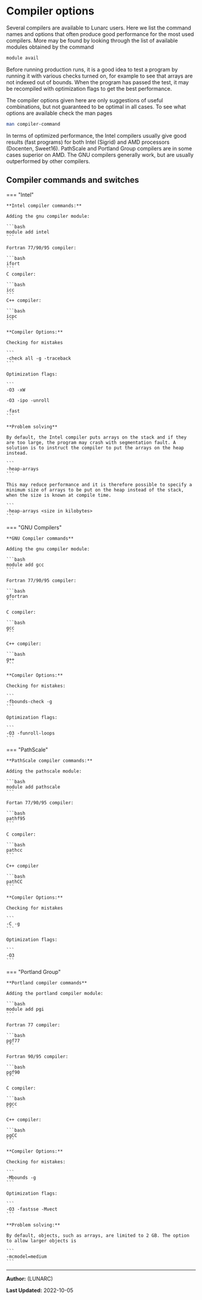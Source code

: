 # Compiler options

Several compilers are available to Lunarc users. Here we list the command names and options that often produce good performance for the most used compilers. More may be found by looking through the list of available modules obtained by the command

```bash
module avail 
```

Before running production runs, it is a good idea to test a program by running it with various checks turned on, for example to see that arrays are not indexed out of bounds. When the program has passed the test, it may be recompiled with optimization flags to get the best performance.

The compiler options given here are only suggestions of useful combinations, but not guaranteed to be optimal in all cases. To see what options are available check the man pages

```bash 
man compiler-command 
```

In terms of optimized performance, the Intel compilers usually give good results (fast programs) for both Intel (Sigrid) and AMD processors (Docenten, Sweet16). PathScale and Portland Group compilers are in some cases superior on AMD. The GNU compilers generally work, but are usually outperformed by other compilers.

## Compiler commands and switches

=== "Intel"

    **Intel compiler commands:**

    Adding the gnu compiler module:    

    ```bash
    module add intel 
    ```

    Fortran 77/90/95 compiler:

    ```bash
    ifort 
    ```
    C compiler:

    ```bash
    icc 
    ```
    C++ compiler:

    ```bash
    icpc 
    ```

    **Compiler Options:**

    Checking for mistakes

    ```
    -check all -g -traceback 
    ```

    Optimization flags:

    ```
    -O3 -xW 

    -O3 -ipo -unroll 

    -fast 
    ```

    **Problem solving**

    By default, the Intel compiler puts arrays on the stack and if they are too large, the program may crash with segmentation fault. A solution is to instruct the compiler to put the arrays on the heap instead.

    ```
    -heap-arrays 
    ```

    This may reduce performance and it is therefore possible to specify a minimum size of arrays to be put on the heap instead of the stack, when the size is known at compile time.

    ```
    -heap-arrays <size in kilobytes> 
    ```

=== "GNU Compilers"

    **GNU Compiler commands** 

    Adding the gnu compiler module:

    ```bash
    module add gcc
    ```

    Fortran 77/90/95 compiler:

    ```bash
    gfortran
    ```

    C compiler:

    ```bash
    gcc 
    ```

    C++ compiler:

    ```bash
    g++ 
    ```

    **Compiler Options:**

    Checking for mistakes:

    ```
    -fbounds-check -g 
    ```

    Optimization flags:

    ```
    -O3 -funroll-loops 
    ```

=== "PathScale"

    **PathScale compiler commands:** 

    Adding the pathscale module:

    ```bash
    module add pathscale 
    ```

    Fortan 77/90/95 compiler:

    ```bash
    pathf95 
    ```

    C compiler:

    ```bash
    pathcc 
    ```

    C++ compiler

    ```bash
    pathCC 
    ```

    **Compiler Options:**

    Checking for mistakes

    ```
    -C -g 
    ```

    Optimization flags:

    ```
    -O3 
    ```

=== "Portland Group"

    **Portland compiler commands** 

    Adding the portland compiler module:

    ```bash
    module add pgi 
    ```

    Fortran 77 compiler:

    ```bash
    pgf77 
    ```

    Fortran 90/95 compiler:

    ```bash
    pgf90
    ``` 

    C compiler:

    ```bash
    pgcc 
    ```

    C++ compiler:

    ```bash
    pgCC 
    ```

    **Compiler Options:**

    Checking for mistakes:

    ```
    -Mbounds -g 
    ```

    Optimization flags:

    ```
    -O3 -fastsse -Mvect 
    ```

    **Problem solving:**

    By default, objects, such as arrays, are limited to 2 GB. The option to allow larger objects is

    ```
    -mcmodel=medium 
    ```

---

**Author:**
(LUNARC)

**Last Updated:**
2022-10-05